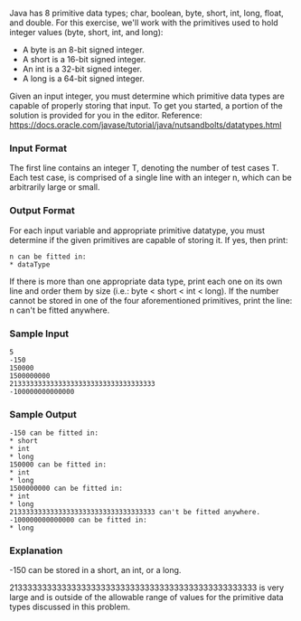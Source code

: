 Java has 8 primitive data types; char, boolean, byte, short, int, long, float, and double. For this exercise, we'll work with the primitives used to hold integer values (byte, short, int, and long):
- A byte is an 8-bit signed integer.
- A short is a 16-bit signed integer.
- An int is a 32-bit signed integer.
- A long is a 64-bit signed integer.
    
Given an input integer, you must determine which primitive data types are capable of properly storing that input.
To get you started, a portion of the solution is provided for you in the editor.
Reference: https://docs.oracle.com/javase/tutorial/java/nutsandbolts/datatypes.html

### Input Format
The first line contains an integer T, denoting the number of test cases T. Each test case, is comprised of a single line 
with an integer n, which can be arbitrarily large or small.

### Output Format
For each input variable and appropriate primitive datatype, you must determine if the given primitives are capable of storing it. 
If yes, then print:

```console
n can be fitted in:
* dataType
```

If there is more than one appropriate data type, print each one on its own line and order them by size (i.e.: byte < short < int < long).
If the number cannot be stored in one of the four aforementioned primitives, print the line:
n can't be fitted anywhere.

### Sample Input
```console
5
-150
150000
1500000000
213333333333333333333333333333333333
-100000000000000
```

### Sample Output
```console
-150 can be fitted in:
* short
* int
* long
150000 can be fitted in:
* int
* long
1500000000 can be fitted in:
* int
* long
213333333333333333333333333333333333 can't be fitted anywhere.
-100000000000000 can be fitted in:
* long
```
### Explanation
-150 can be stored in a short, an int, or a long.

213333333333333333333333333333333333333333333333333 is very large and is outside of the allowable range of values for the primitive data types discussed in this problem.
